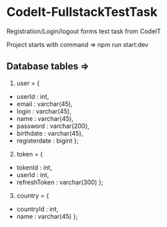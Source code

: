 # CodeIt-FullstackTestTask

Registration/Login/logout forms test task from CodeIT

Project starts with command => npm run start:dev

## Database tables =>
1. user = {
* userId : int,
* email : varchar(45),
* login : varchar(45),
* name : varchar(45),
* password : varchar(200),
* birthdate : varchar(45),
* registerdate : bigint
};

2. token = {
* tokenId : int,
* userId : int,
* refreshToken : varchar(300)
};

3. country = {
* countryId : int,
* name : varchar(45)
};
